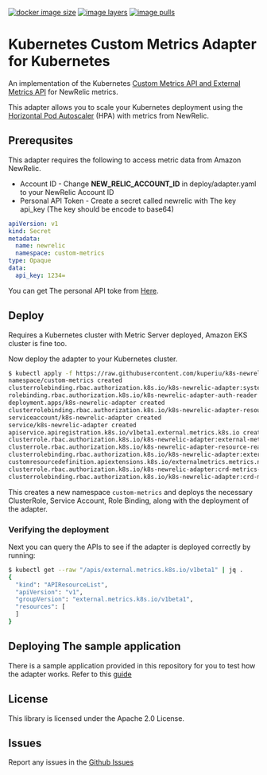 [![docker image
size](https://shields.beevelop.com/docker/image/image-size/kuperiu/k8s-newrelic-adapter/latest.svg)](https://hub.docker.com/r/kuperiu/k8s-newrelic-adapter)
[![image
layers](https://shields.beevelop.com/docker/image/layers/kuperiu/k8s-newrelic-adapter/latest.svg)](https://hub.docker.com/r/kuperiu/k8s-newrelic-adapter)
[![image
pulls](https://shields.beevelop.com/docker/pulls/kuperiu/k8s-newrelic-adapter.svg)](https://hub.docker.com/r/kuperiu/k8s-newrelic-adapter)

# Kubernetes Custom Metrics Adapter for Kubernetes


An implementation of the Kubernetes [Custom Metrics API and External Metrics
API](https://kubernetes.io/docs/tasks/run-application/horizontal-pod-autoscale/#support-for-metrics-apis)
for NewRelic metrics.

This adapter allows you to scale your Kubernetes deployment using the [Horizontal Pod
Autoscaler](https://kubernetes.io/docs/tasks/run-application/horizontal-pod-autoscale/) (HPA) with
metrics from NewRelic.

## Prerequsites
This adapter requires the following to access metric data from Amazon NewRelic.
- Account ID - Change **NEW_RELIC_ACCOUNT_ID** in deploy/adapter.yaml to your NewRelic Account ID
- Personal API Token - Create a secret called newrelic with The key api_key (The key should be encode to base64)
```yaml
apiVersion: v1
kind: Secret
metadata:
  name: newrelic
  namespace: custom-metrics
type: Opaque
data:
  api_key: 1234=
```


You can get The personal API toke from
[Here](https://docs.newrelic.com/docs/apis/get-started/intro-apis/types-new-relic-api-keys#personal-api-key). 


## Deploy
Requires a Kubernetes cluster with Metric Server deployed, Amazon EKS cluster is fine too.

Now deploy the adapter to your Kubernetes cluster.

```bash
$ kubectl apply -f https://raw.githubusercontent.com/kuperiu/k8s-newrelic-adapter/master/deploy/adapter.yaml
namespace/custom-metrics created
clusterrolebinding.rbac.authorization.k8s.io/k8s-newrelic-adapter:system:auth-delegator created
rolebinding.rbac.authorization.k8s.io/k8s-newrelic-adapter-auth-reader created
deployment.apps/k8s-newrelic-adapter created
clusterrolebinding.rbac.authorization.k8s.io/k8s-newrelic-adapter-resource-reader created
serviceaccount/k8s-newrelic-adapter created
service/k8s-newrelic-adapter created
apiservice.apiregistration.k8s.io/v1beta1.external.metrics.k8s.io created
clusterrole.rbac.authorization.k8s.io/k8s-newrelic-adapter:external-metrics-reader created
clusterrole.rbac.authorization.k8s.io/k8s-newrelic-adapter-resource-reader created
clusterrolebinding.rbac.authorization.k8s.io/k8s-newrelic-adapter:external-metrics-reader created
customresourcedefinition.apiextensions.k8s.io/externalmetrics.metrics.newrelic created
clusterrole.rbac.authorization.k8s.io/k8s-newrelic-adapter:crd-metrics-reader created
clusterrolebinding.rbac.authorization.k8s.io/k8s-newrelic-adapter:crd-metrics-reader created
```

This creates a new namespace `custom-metrics` and deploys the necessary ClusterRole, Service Account,
Role Binding, along with the deployment of the adapter.

### Verifying the deployment
Next you can query the APIs to see if the adapter is deployed correctly by running:

```bash
$ kubectl get --raw "/apis/external.metrics.k8s.io/v1beta1" | jq .
{
  "kind": "APIResourceList",
  "apiVersion": "v1",
  "groupVersion": "external.metrics.k8s.io/v1beta1",
  "resources": [
  ]
}
```

## Deploying The sample application
There is a sample application provided in this repository for you to test how the adapter works.
Refer to this [guide](sample/README.md)

## License

This library is licensed under the Apache 2.0 License. 

## Issues
Report any issues in the [Github Issues](https://github.com/kuperiu/k8s-newrelic-adapter/issues)
